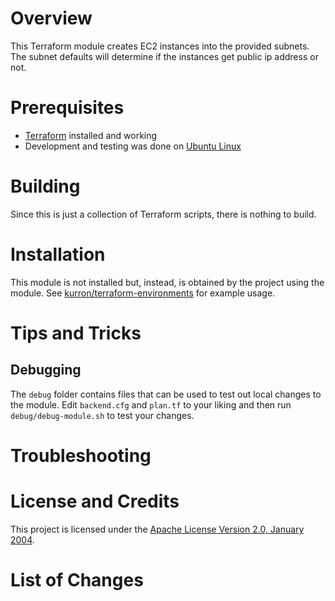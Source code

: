 # Overview
This Terraform module creates EC2 instances into the provided subnets.
The subnet defaults will determine if the instances get public ip address
or not.

# Prerequisites
* [Terraform](https://terraform.io/) installed and working
* Development and testing was done on [Ubuntu Linux](http://www.ubuntu.com/)

# Building
Since this is just a collection of Terraform scripts, there is nothing to build.

# Installation
This module is not installed but, instead, is obtained by the project using
the module.  See [kurron/terraform-environments](https://github.com/kurron/terraform-environments)
for example usage.

# Tips and Tricks

## Debugging
The `debug` folder contains files that can be used to test out local changes
to the module.  Edit `backend.cfg` and `plan.tf` to your liking and
then run `debug/debug-module.sh` to test your changes.

# Troubleshooting

# License and Credits
This project is licensed under the [Apache License Version 2.0, January 2004](http://www.apache.org/licenses/).

# List of Changes
